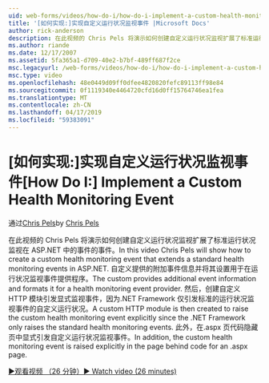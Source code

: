 ```yaml
---
uid: web-forms/videos/how-do-i/how-do-i-implement-a-custom-health-monitoring-event
title: '[如何实现:]实现自定义运行状况监视事件 |Microsoft Docs'
author: rick-anderson
description: 在此视频的 Chris Pels 将演示如何创建自定义运行状况监视扩展了标准运行状况监视在 ASP.NET 中的事件的事件。 自定义 pro...
ms.author: riande
ms.date: 12/17/2007
ms.assetid: 5fa365a1-d709-40e2-b7bf-489ff687f2ce
msc.legacyurl: /web-forms/videos/how-do-i/how-do-i-implement-a-custom-health-monitoring-event
msc.type: video
ms.openlocfilehash: 48e0449d09ff0dfee4820820fefc89113ff98e84
ms.sourcegitcommit: 0f1119340e4464720cfd16d0ff15764746ea1fea
ms.translationtype: MT
ms.contentlocale: zh-CN
ms.lasthandoff: 04/17/2019
ms.locfileid: "59383091"
---
```

# <a name="how-do-i-implement-a-custom-health-monitoring-event"></a><span data-ttu-id="95087-104">[如何实现:]实现自定义运行状况监视事件</span><span class="sxs-lookup"><span data-stu-id="95087-104">[How Do I:] Implement a Custom Health Monitoring Event</span></span>

<span data-ttu-id="95087-105">通过[Chris Pels](https://twitter.com/chrispels)</span><span class="sxs-lookup"><span data-stu-id="95087-105">by [Chris Pels](https://twitter.com/chrispels)</span></span>

<span data-ttu-id="95087-106">在此视频的 Chris Pels 将演示如何创建自定义运行状况监视扩展了标准运行状况监视在 ASP.NET 中的事件的事件。</span><span class="sxs-lookup"><span data-stu-id="95087-106">In this video Chris Pels will show how to create a custom health monitoring event that extends a standard health monitoring events in ASP.NET.</span></span> <span data-ttu-id="95087-107">自定义提供的附加事件信息并将其设置用于在运行状况监视事件提供程序。</span><span class="sxs-lookup"><span data-stu-id="95087-107">The custom provides additional event information and formats it for a health monitoring event provider.</span></span> <span data-ttu-id="95087-108">然后，创建自定义 HTTP 模块引发显式监视事件，因为.NET Framework 仅引发标准的运行状况监视事件的自定义运行状况。</span><span class="sxs-lookup"><span data-stu-id="95087-108">A custom HTTP module is then created to raise the custom health monitoring event explicitly since the .NET Framework only raises the standard health monitoring events.</span></span> <span data-ttu-id="95087-109">此外，在.aspx 页代码隐藏页中显式引发自定义运行状况监视事件。</span><span class="sxs-lookup"><span data-stu-id="95087-109">In addition, the custom health monitoring event is raised explicitly in the page behind code for an .aspx page.</span></span>

[<span data-ttu-id="95087-110">&#9654;观看视频 （26 分钟）</span><span class="sxs-lookup"><span data-stu-id="95087-110">&#9654; Watch video (26 minutes)</span></span>](https://channel9.msdn.com/Blogs/ASP-NET-Site-Videos/how-do-i-implement-a-custom-health-monitoring-event)
